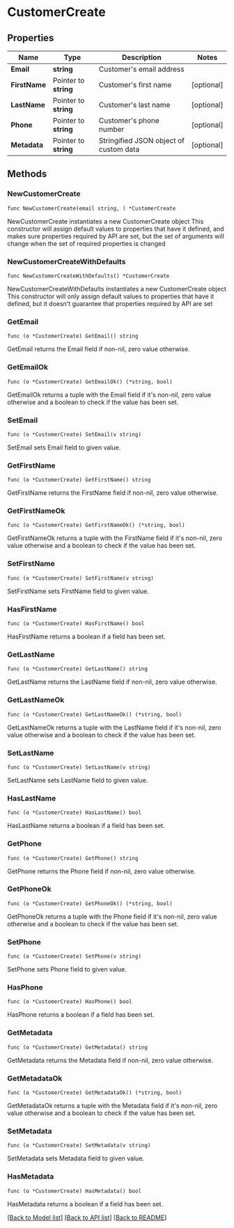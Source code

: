 # CustomerCreate

## Properties

Name | Type | Description | Notes
------------ | ------------- | ------------- | -------------
**Email** | **string** | Customer&#39;s email address | 
**FirstName** | Pointer to **string** | Customer&#39;s first name | [optional] 
**LastName** | Pointer to **string** | Customer&#39;s last name | [optional] 
**Phone** | Pointer to **string** | Customer&#39;s phone number | [optional] 
**Metadata** | Pointer to **string** | Stringified JSON object of custom data | [optional] 

## Methods

### NewCustomerCreate

`func NewCustomerCreate(email string, ) *CustomerCreate`

NewCustomerCreate instantiates a new CustomerCreate object
This constructor will assign default values to properties that have it defined,
and makes sure properties required by API are set, but the set of arguments
will change when the set of required properties is changed

### NewCustomerCreateWithDefaults

`func NewCustomerCreateWithDefaults() *CustomerCreate`

NewCustomerCreateWithDefaults instantiates a new CustomerCreate object
This constructor will only assign default values to properties that have it defined,
but it doesn't guarantee that properties required by API are set

### GetEmail

`func (o *CustomerCreate) GetEmail() string`

GetEmail returns the Email field if non-nil, zero value otherwise.

### GetEmailOk

`func (o *CustomerCreate) GetEmailOk() (*string, bool)`

GetEmailOk returns a tuple with the Email field if it's non-nil, zero value otherwise
and a boolean to check if the value has been set.

### SetEmail

`func (o *CustomerCreate) SetEmail(v string)`

SetEmail sets Email field to given value.


### GetFirstName

`func (o *CustomerCreate) GetFirstName() string`

GetFirstName returns the FirstName field if non-nil, zero value otherwise.

### GetFirstNameOk

`func (o *CustomerCreate) GetFirstNameOk() (*string, bool)`

GetFirstNameOk returns a tuple with the FirstName field if it's non-nil, zero value otherwise
and a boolean to check if the value has been set.

### SetFirstName

`func (o *CustomerCreate) SetFirstName(v string)`

SetFirstName sets FirstName field to given value.

### HasFirstName

`func (o *CustomerCreate) HasFirstName() bool`

HasFirstName returns a boolean if a field has been set.

### GetLastName

`func (o *CustomerCreate) GetLastName() string`

GetLastName returns the LastName field if non-nil, zero value otherwise.

### GetLastNameOk

`func (o *CustomerCreate) GetLastNameOk() (*string, bool)`

GetLastNameOk returns a tuple with the LastName field if it's non-nil, zero value otherwise
and a boolean to check if the value has been set.

### SetLastName

`func (o *CustomerCreate) SetLastName(v string)`

SetLastName sets LastName field to given value.

### HasLastName

`func (o *CustomerCreate) HasLastName() bool`

HasLastName returns a boolean if a field has been set.

### GetPhone

`func (o *CustomerCreate) GetPhone() string`

GetPhone returns the Phone field if non-nil, zero value otherwise.

### GetPhoneOk

`func (o *CustomerCreate) GetPhoneOk() (*string, bool)`

GetPhoneOk returns a tuple with the Phone field if it's non-nil, zero value otherwise
and a boolean to check if the value has been set.

### SetPhone

`func (o *CustomerCreate) SetPhone(v string)`

SetPhone sets Phone field to given value.

### HasPhone

`func (o *CustomerCreate) HasPhone() bool`

HasPhone returns a boolean if a field has been set.

### GetMetadata

`func (o *CustomerCreate) GetMetadata() string`

GetMetadata returns the Metadata field if non-nil, zero value otherwise.

### GetMetadataOk

`func (o *CustomerCreate) GetMetadataOk() (*string, bool)`

GetMetadataOk returns a tuple with the Metadata field if it's non-nil, zero value otherwise
and a boolean to check if the value has been set.

### SetMetadata

`func (o *CustomerCreate) SetMetadata(v string)`

SetMetadata sets Metadata field to given value.

### HasMetadata

`func (o *CustomerCreate) HasMetadata() bool`

HasMetadata returns a boolean if a field has been set.


[[Back to Model list]](../README.md#documentation-for-models) [[Back to API list]](../README.md#documentation-for-api-endpoints) [[Back to README]](../README.md)


